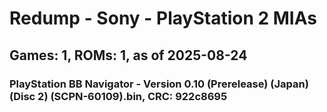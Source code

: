 # Redump - Sony - PlayStation 2 MIAs
## Games: 1, ROMs: 1, as of 2025-08-24

### PlayStation BB Navigator - Version 0.10 (Prerelease) (Japan) (Disc 2) (SCPN-60109).bin, CRC: 922c8695
